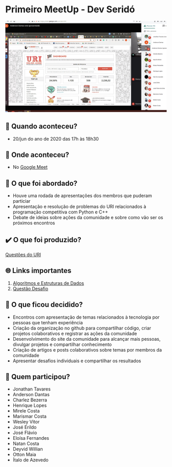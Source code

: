 # Primeiro MeetUp - Dev Seridó

![Imagem 1º MeetUp](imgs/meetup1.png)

## :calendar: Quando aconteceu?

- 20/jun do ano de 2020 das 17h às 18h30

## :round_pushpin: Onde aconteceu?

- No [Google Meet](https://meet.google.com/czn-stix-imm)

## :speech_balloon: O que foi abordado?

- Houve uma rodada de apresentações dos membros que puderam particiar
- Apresentação e resolução de problemas do URI relacionados à programação competitiva com Python e C++
- Debate de ideias sobre ações da comunidade e sobre como vão ser os próximos encontros

## :heavy_check_mark: O que foi produzido?

 [Questões do URI](codigos/)

## :globe_with_meridians: Links importantes

 1. [Algoritmos e Estruturas de Dados](https://pt.khanacademy.org/computing/computer-science)
 2. [Questão Desafio](https://www.urionlinejudge.com.br/judge/pt/problems/view/1176)

## :scroll: O que ficou decidido?

- Encontros com apresentação de temas relacionados à tecnologia por pessoas que tenham experiência
- Criação da organização no github para compartilhar código, criar projetos colaborativos e registrar as ações da comunidade
- Desenvolvimento do site da comunidade para alcançar mais pessoas, divulgar projetos e compartilhar conhecimento
- Criação de artigos e posts colaborativos sobre temas por membros da comunidade
- Apresentar desafios individuais e compartilhar os resultados

## :handshake: Quem participou?

- Jonathan Tavares 
- Anderson Dantas
- Charlez Bezerra
- Henrique Lopes
- Mirele Costa
- Marismar Costa
- Wesley Vitor
- José Erildo
- José Flávio
- Eloísa Fernandes
- Natan Costa
- Deyvid Willian
- Otton Maia 
- Ítalo de Azevedo

